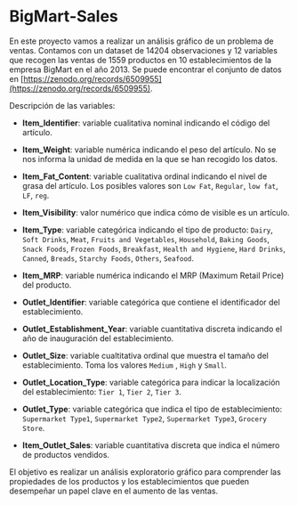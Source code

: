 # BigMart-Sales
En este proyecto vamos a realizar un análisis gráfico de un problema de ventas. Contamos con un dataset de 14204 observaciones y 12 variables que recogen las ventas de 1559 productos en 10 establecimientos de la empresa BigMart en el año 2013. Se puede encontrar el conjunto de datos en [https://zenodo.org/records/6509955](https://zenodo.org/records/6509955).

Descripción de las variables:

* **Item_Identifier**: variable cualitativa nominal indicando el código del artículo.

* **Item_Weight**: variable numérica indicando el peso del artículo. No se nos informa la unidad de medida en la que se han recogido los datos.

* **Item_Fat_Content**: variable cualitativa ordinal indicando el nivel de grasa del artículo. Los posibles valores son `Low Fat`, `Regular`, `low fat`, `LF`, `reg`.

* **Item_Visibility**: valor numérico que indica cómo de visible es un artículo.

* **Item_Type**: variable categórica indicando el tipo de producto: `Dairy`, `Soft Drinks`, `Meat`, `Fruits and Vegetables`, `Household`, `Baking Goods`, `Snack Foods`, `Frozen Foods`, `Breakfast`, `Health and Hygiene`, `Hard Drinks`, `Canned`, `Breads`, `Starchy Foods`, `Others`, `Seafood`.

* **Item_MRP**: variable numérica indicando el MRP (Maximum Retail Price) del producto. 

* **Outlet_Identifier**: variable categórica que contiene el identificador del establecimiento.

* **Outlet_Establishment_Year**: variable cuantitativa discreta indicando el año de inauguración del establecimiento.

* **Outlet_Size**: variable cualtitativa ordinal que muestra el tamaño del establecimiento. Toma los valores `Medium` , `High` y `Small`.

* **Outlet_Location_Type**: variable categórica para indicar la localización del establecimiento: `Tier 1`, `Tier 2`, `Tier 3`.

* **Outlet_Type**: variable categórica que indica el tipo de establecimiento: `Supermarket Type1`, `Supermarket Type2`, `Supermarket Type3`, `Grocery Store`.

* **Item_Outlet_Sales**: variable cuantitativa discreta que indica el número de productos vendidos. 


El objetivo es realizar un análisis exploratorio gráfico para comprender las propiedades de los productos y los establecimientos que pueden desempeñar un papel clave en el aumento de las ventas.
